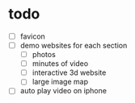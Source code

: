 # todo

* [ ] favicon
* [ ] demo websites for each section
  * [ ] photos
  * [ ] minutes of video
  * [ ] interactive 3d website
  * [ ] large image map
* [ ] auto play video on iphone
